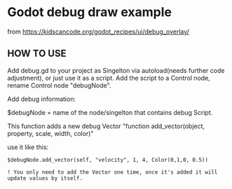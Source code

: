 # Godot debug draw example
from https://kidscancode.org/godot_recipes/ui/debug_overlay/

## HOW TO USE
Add debug.gd to your project as Singelton via autoload(needs further code adjustment), or just use it as a script. Add the script to a Control node, rename Control node "debugNode".


Add debug information:

$debugNode = name of the node/singelton that contains debug Script.

This function adds a new debug Vector
"function add_vector(object, property, scale, width, color)"

use it like this:
``` 
$debugNode.add_vector(self, "velocity", 1, 4, Color(0,1,0, 0.5)) 
```

`! You only need to add the Vector one time, once it's added it will update values by itself. `
